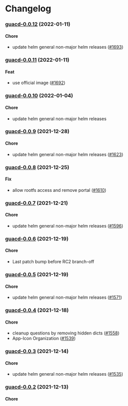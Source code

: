# Changelog<br>


<a name="guacd-0.0.12"></a>
### [guacd-0.0.12](https://github.com/truecharts/apps/compare/guacd-0.0.11...guacd-0.0.12) (2022-01-11)

#### Chore

* update helm general non-major helm releases ([#1693](https://github.com/truecharts/apps/issues/1693))



<a name="guacd-0.0.11"></a>
### [guacd-0.0.11](https://github.com/truecharts/apps/compare/guacd-0.0.10...guacd-0.0.11) (2022-01-11)

#### Feat

* use official image ([#1692](https://github.com/truecharts/apps/issues/1692))



<a name="guacd-0.0.10"></a>
### [guacd-0.0.10](https://github.com/truecharts/apps/compare/guacd-0.0.9...guacd-0.0.10) (2022-01-04)

#### Chore

* update helm general non-major helm releases



<a name="guacd-0.0.9"></a>
### [guacd-0.0.9](https://github.com/truecharts/apps/compare/guacd-0.0.8...guacd-0.0.9) (2021-12-28)

#### Chore

* update helm general non-major helm releases ([#1623](https://github.com/truecharts/apps/issues/1623))



<a name="guacd-0.0.8"></a>
### [guacd-0.0.8](https://github.com/truecharts/apps/compare/guacd-0.0.7...guacd-0.0.8) (2021-12-25)

#### Fix

* allow rootfs access and remove portal ([#1610](https://github.com/truecharts/apps/issues/1610))



<a name="guacd-0.0.7"></a>
### [guacd-0.0.7](https://github.com/truecharts/apps/compare/guacd-0.0.6...guacd-0.0.7) (2021-12-21)

#### Chore

* update helm general non-major helm releases ([#1596](https://github.com/truecharts/apps/issues/1596))



<a name="guacd-0.0.6"></a>
### [guacd-0.0.6](https://github.com/truecharts/apps/compare/guacd-0.0.5...guacd-0.0.6) (2021-12-19)

#### Chore

* Last patch bump before RC2 branch-off



<a name="guacd-0.0.5"></a>
### [guacd-0.0.5](https://github.com/truecharts/apps/compare/guacd-0.0.4...guacd-0.0.5) (2021-12-19)

#### Chore

* update helm general non-major helm releases ([#1571](https://github.com/truecharts/apps/issues/1571))



<a name="guacd-0.0.4"></a>
### [guacd-0.0.4](https://github.com/truecharts/apps/compare/guacd-0.0.3...guacd-0.0.4) (2021-12-18)

#### Chore

* cleanup questions by removing hidden dicts ([#1558](https://github.com/truecharts/apps/issues/1558))
* App-Icon Organization ([#1539](https://github.com/truecharts/apps/issues/1539))



<a name="guacd-0.0.3"></a>
### [guacd-0.0.3](https://github.com/truecharts/apps/compare/guacd-0.0.2...guacd-0.0.3) (2021-12-14)

#### Chore

* update helm general non-major helm releases ([#1535](https://github.com/truecharts/apps/issues/1535))



<a name="guacd-0.0.2"></a>
### [guacd-0.0.2](https://github.com/truecharts/apps/compare/guacd-0.0.1...guacd-0.0.2) (2021-12-13)

#### Chore

